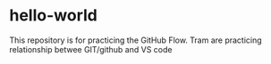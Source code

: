 # hello-world
This repository is for practicing the GitHub Flow.
Tram are practicing relationship betwee GIT/github and VS code
